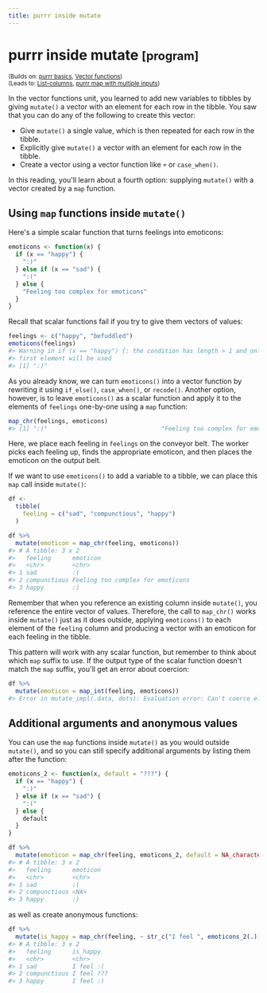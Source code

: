 ```yaml
---
title: purrr inside mutate
---
```


<!-- Generated automatically from purrr-mutate.yml. Do not edit by hand -->

# purrr inside mutate <small class='program'>[program]</small>
<small>(Builds on: [purrr basics](purrr-basics.md), [Vector functions](function-vector.md))</small>  
<small>(Leads to: [List-columns](list-cols.md), [purrr map with multiple inputs](purrr-parallel.md))</small>


In the vector functions unit, you learned to add new variables to tibbles by giving `mutate()` a vector with an element for each row in the tibble. You saw that you can do any of the following to create this vector:

-   Give `mutate()` a single value, which is then repeated for each row in the tibble.
-   Explicitly give `mutate()` a vector with an element for each row in the tibble.
-   Create a vector using a vector function like `+` or `case_when()`.

In this reading, you'll learn about a fourth option: supplying `mutate()` with a vector created by a `map` function.

Using `map` functions inside `mutate()`
---------------------------------------

Here's a simple scalar function that turns feelings into emoticons:

``` r
emoticons <- function(x) {
  if (x == "happy") {
    ":)"
  } else if (x == "sad") {
    ":("
  } else {
    "Feeling too complex for emoticons"
  }
}
```

Recall that scalar functions fail if you try to give them vectors of values:

``` r
feelings <- c("happy", "befuddled")
emoticons(feelings)
#> Warning in if (x == "happy") {: the condition has length > 1 and only the
#> first element will be used
#> [1] ":)"
```

As you already know, we can turn `emoticons()` into a vector function by rewriting it using `if_else()`, `case_when()`, or `recode()`. Another option, however, is to leave `emoticons()` as a scalar function and apply it to the elements of `feelings` one-by-one using a `map` function:

``` r
map_chr(feelings, emoticons)
#> [1] ":)"                                "Feeling too complex for emoticons"
```

Here, we place each feeling in `feelings` on the conveyor belt. The worker picks each feeling up, finds the appropriate emoticon, and then places the emoticon on the output belt.

If we want to use `emoticons()` to add a variable to a tibble, we can place this `map` call inside `mutate()`:

``` r
df <- 
  tibble(
    feeling = c("sad", "compunctious", "happy")
  ) 

df %>% 
  mutate(emoticon = map_chr(feeling, emoticons))
#> # A tibble: 3 x 2
#>   feeling      emoticon                         
#>   <chr>        <chr>                            
#> 1 sad          :(                               
#> 2 compunctious Feeling too complex for emoticons
#> 3 happy        :)
```

Remember that when you reference an existing column inside `mutate()`, you reference the entire vector of values. Therefore, the call to `map_chr()` works inside `mutate()` just as it does outside, applying `emoticons()` to each element of the `feeling` column and producing a vector with an emoticon for each feeling in the tibble.

This pattern will work with any scalar function, but remember to think about which `map` suffix to use. If the output type of the scalar function doesn't match the `map` suffix, you'll get an error about coercion:

``` r
df %>% 
  mutate(emoticon = map_int(feeling, emoticons))
#> Error in mutate_impl(.data, dots): Evaluation error: Can't coerce element 1 from a character to a integer.
```

Additional arguments and anonymous values
-----------------------------------------

You can use the `map` functions inside `mutate()` as you would outside `mutate()`, and so you can still specify additional arguments by listing them after the function:

``` r
emoticons_2 <- function(x, default = "???") {
  if (x == "happy") {
    ":)"
  } else if (x == "sad") {
    ":("
  } else {
    default
  }
}

df %>% 
  mutate(emoticon = map_chr(feeling, emoticons_2, default = NA_character_))
#> # A tibble: 3 x 2
#>   feeling      emoticon
#>   <chr>        <chr>   
#> 1 sad          :(      
#> 2 compunctious <NA>    
#> 3 happy        :)
```

as well as create anonymous functions:

``` r
df %>% 
  mutate(is_happy = map_chr(feeling, ~ str_c("I feel ", emoticons_2(.))))
#> # A tibble: 3 x 2
#>   feeling      is_happy  
#>   <chr>        <chr>     
#> 1 sad          I feel :( 
#> 2 compunctious I feel ???
#> 3 happy        I feel :)
```

